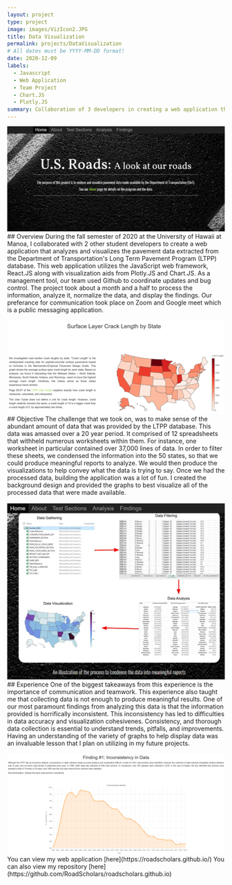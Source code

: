 ```yaml
---
layout: project
type: project
image: images/VizIcon2.JPG
title: Data Visualization
permalink: projects/DataVisualization
# All dates must be YYYY-MM-DD format!
date: 2020-12-09
labels:
  - Javascript
  - Web Application
  - Team Project
  - Chart.JS
  - Plotly.JS
summary: Collaboration of 3 developers in creating a web application that analyzes and displays extracted data from the Department of Transportation's Long Term Pavement Program (LTPP).
---
```

<img class="ui fluid rounded image" src="../images/VizTitle.JPG">
## Overview
During the fall semester of 2020 at the University of Hawaii at Manoa, I collaborated with 2 other student developers to create a web application that analyzes and visualizes the pavement data extracted from the Department of Transportation's Long Term Pavement Program (LTPP) database.  This web application utilizes the JavaScript web framework, React.JS along with visualization aids from Plotly.JS and Chart.JS.  As a management tool, our team used Github to coordinate updates and bug control.  The project took about a month and a half to process the information, analyze it, normalize the data, and display the findings. Our preferance for communication took place on Zoom and Google meet which is a public messaging application.
<br/>
<br/>
<img class="ui fluid rounded image" src="../images/Viz2.png">
## Objective
The challenge that we took on, was to make sense of the abundant amount of data that was provided by the LTPP database.  This data was amassed over a 20 year period.  It comprised of 12 spreadsheets that withheld numerous worksheets within them.  For instance, one worksheet in particular contained over 37,000 lines of data.  In order to filter these sheets, we condensed the information into the 50 states, so that we could produce meaningful reports to analyze.  We would then produce the visualizations to help convey what the data is trying to say. Once we had the processed data, building the application was a lot of fun.  I created the background design and provided the graphs to best visualize all of the processed data that were made available.
<br/>
<br/>
<img class="ui fluid rounded image" src="../images/Viz1.png">
## Experience
One of the biggest takeaways from this experience is the importance of communication and teamwork.  This experience also taught me that collecting data is not enough to produce meaningful results.  One of our most paramount findings from analyzing this data is that the information provided is horrifically inconsistent.  This inconsistency has led to difficulties in data accuracy and visualization cohesivenes.  Consistency, and thorough data collection is essential to understand trends, pitfalls, and improvements.  Having an understanding of the variety of graphs to help display data was an invaluable lesson that I plan on utilizing in my future projects.
<br/>
<br/>
<img class="ui fluid rounded image" src="../images/Viz3.png">
<br/>
You can view my web application [here](https://roadscholars.github.io/)
You can also view my repository [here](https://github.com/RoadScholars/roadscholars.github.io)
<br/>
<br/>
